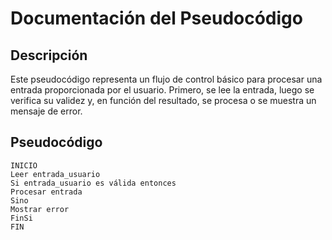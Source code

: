 # Documentación del Pseudocódigo

## Descripción
Este pseudocódigo representa un flujo de control básico para procesar una entrada proporcionada por el usuario. Primero, se lee la entrada, luego se verifica su validez y, en función del resultado, se procesa o se muestra un mensaje de error.

## Pseudocódigo

    INICIO
    Leer entrada_usuario
    Si entrada_usuario es válida entonces
    Procesar entrada
    Sino
    Mostrar error
    FinSi
    FIN

